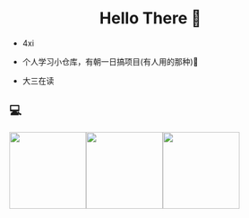<h1 align="center"> Hello There 👋 </h1>


* 4xi
* 个人学习小仓库，有朝一日搞项目(有人用的那种)🤔

* 大三在读
  


## :computer:

<img align="" height="137px" src="https://gimg2.baidu.com/image_search/src=http%3A%2F%2F5b0988e595225.cdn.sohucs.com%2Fimages%2F20180111%2F171f967bccff42bf9017a6db45392df5.jpeg&refer=http%3A%2F%2F5b0988e595225.cdn.sohucs.com&app=2002&size=f9999,10000&q=a80&n=0&g=0n&fmt=jpeg?sec=1617927436&t=a981fcfaba2e6485d867a09059384c8f" /><img align="" height="137px" src="https://ss0.bdstatic.com/70cFvHSh_Q1YnxGkpoWK1HF6hhy/it/u=631650409,808564217&fm=26&gp=0.jpg" /><img align="" height="137px" src="https://ss1.bdstatic.com/70cFuXSh_Q1YnxGkpoWK1HF6hhy/it/u=2011552937,2035130412&fm=26&gp=0.jpg" />


